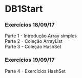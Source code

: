 # DB1Start

### Exercícios 18/09/17

Parte 1 - Introdução Array simples  
Parte 2 - Coleção ArrayList  
Parte 3 - Coleção HashSet  

### Exercícios 19/09/17

Parte 4 - Exercícios HashSet
